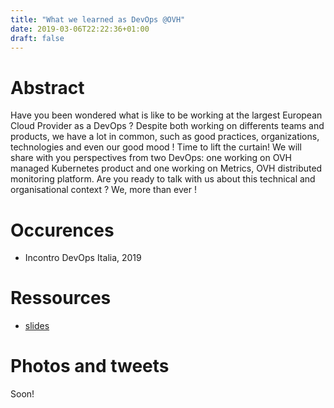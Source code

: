 ```yaml
---
title: "What we learned as DevOps @OVH"
date: 2019-03-06T22:22:36+01:00
draft: false
---
```



# Abstract

Have you been wondered what is like to be working at the largest European Cloud Provider as a DevOps ? Despite both working on differents teams and products, we have a lot in common, such as good practices, organizations, technologies and even our good mood ! Time to lift the curtain! We will share with you perspectives from two DevOps: one working on OVH managed Kubernetes product and one working on Metrics, OVH distributed monitoring platform. Are you ready to talk with us about this technical and organisational context ? We, more than ever !

# Occurences

* Incontro DevOps Italia, 2019

# Ressources

* [slides](https://docs.google.com/presentation/d/1qfr8Mb3TqWLn9dOq_3aqPYDt29wCqD2Mb7RuYit_oCA/edit?usp=sharing)

# Photos and tweets

Soon!